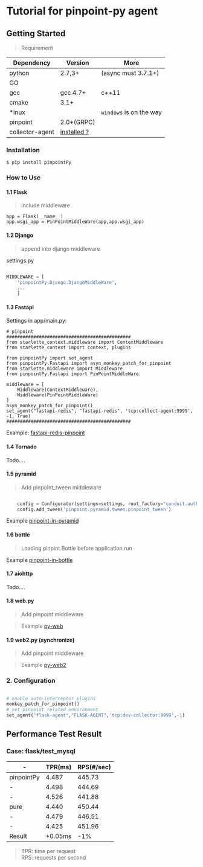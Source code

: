 ﻿# Tutorial for pinpoint-py agent

## Getting Started

> Requirement

Dependency| Version| More
---|----|---
python |2.7,3+ | (async must 3.7.1+)
GO | | 
gcc|gcc 4.7+| c++11
cmake| 3.1+| 
*inux|  | `windows` is on the way
pinpoint| 2.0+(GRPC)|
collector-agent| [installed ?](../collector-agent/readme.md)

### Installation

```shell
$ pip install pinpointPy
```

### How to Use


#### 1.1 Flask

> include middleware

```
app = Flask(__name__)
app.wsgi_app = PinPointMiddleWare(app,app.wsgi_app)
```

#### 1.2 Django

> append into django middleware


settings.py

```python

MIDDLEWARE = [
    'pinpointPy.Django.DjangoMiddleWare',
    ...
    ]

```
#### 1.3 Fastapi
Settings in app/main.py:
```
# pinpoint
##############################################
from starlette_context.middleware import ContextMiddleware
from starlette_context import context, plugins

from pinpointPy import set_agent
from pinpointPy.Fastapi import asyn_monkey_patch_for_pinpoint
from starlette.middleware import Middleware
from pinpointPy.Fastapi import PinPointMiddleWare

middleware = [
    Middleware(ContextMiddleware),
    Middleware(PinPointMiddleWare)
]
asyn_monkey_patch_for_pinpoint()
set_agent("fastapi-redis", "fastapi-redis", 'tcp:collect-agent:9999', -1, True)
##############################################
```
Example: [fastapi-redis-pinpoint](https://github.com/EyelynSu/fastapi-redis-pinpoint)

#### 1.4 Tornado

Todo....

#### 1.5 pyramid

> Add pinpoint_tween middleware

```python

    config = Configurator(settings=settings, root_factory="conduit.auth.RootFactory")
    config.add_tween('pinpoint.pyramid.tween.pinpoint_tween')

```

Example [pinpoint-in-pyramid](https://github.com/eeliu/pinpoint-in-pyramid)

#### 1.6 bottle

> Loading pinpint.Bottle before application run

Example [pinpoint-in-bottle](https://github.com/eeliu/pinpoint-in-bottle)

#### 1.7 aiohttp

Todo....

#### 1.8 web.py

> Add pinpoint middleware

> Example [py-web](https://github.com/eeliu/pinpoint-in-pyweb)


#### 1.9 web2.py (synchronize)

> Add pinpoint middleware

> Example [py-web2](https://github.com/eeliu/pinpoint-in-pyweb2)


### 2. Configuration


```py

# enable auto-interceptor plugins
monkey_patch_for_pinpoint()
# set pinpoint related environment
set_agent("flask-agent","FLASK-AGENT",'tcp:dev-collector:9999',-1)

```


## Performance Test Result

### Case: flask/test_mysql

-|TPR(ms)|RPS(#/sec)
----|-----|----
pinpointPy|4.487|445.73|
-|4.498 |444.69
-|4.526 |441.88
pure|4.440|450.44
-|4.479|446.51
-|4.425|451.96
Result|+0.05ms|-1%

> TPR: time per request         
> RPS: requests per second
